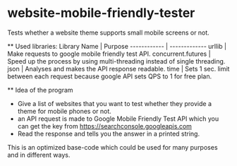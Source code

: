 # website-mobile-friendly-tester
Tests whether a website theme supports small mobile screens or not.

** Used libraries:
Library Name | Purpose
------------ | -------------
urllib | Make requests to google mobile friendly test API.
concurrent.futures | Speed up the process by using multi-threading instead of single threading.
json | Analyses and makes the API response readable.
time | Sets 1 sec. limit between each request because google API sets QPS to 1 for free plan.

** Idea of the program
* Give a list of websites that you want to test whether they provide a theme for mobile phones or not.
* an API request is made to Google Mobile Friendly Test API which you can get the key from https://searchconsole.googleapis.com
* Read the response and tells you the answer in a printed string.

This is an optimized base-code which could be used for many purposes and in different ways.
